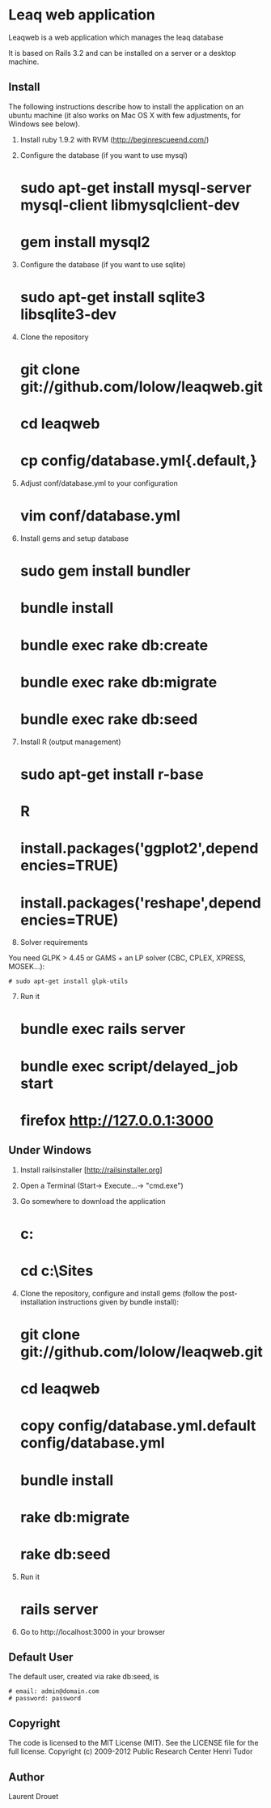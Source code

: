 Leaq web application
====================

Leaqweb is a web application which manages the leaq database

It is based on Rails 3.2 and can be installed on a server or a desktop machine.

Install
-------

The following instructions describe how to install the application 
on an ubuntu machine (it also works on Mac OS X with few adjustments, for Windows see below).

1) Install ruby 1.9.2 with RVM (http://beginrescueend.com/)

2) Configure the database (if you want to use mysql)

    # sudo apt-get install mysql-server mysql-client libmysqlclient-dev
    # gem install mysql2

3) Configure the database (if you want to use sqlite)

    # sudo apt-get install sqlite3 libsqlite3-dev

4) Clone the repository

    # git clone git://github.com/lolow/leaqweb.git
    # cd leaqweb
    # cp config/database.yml{.default,}

5) Adjust conf/database.yml to your configuration

    # vim conf/database.yml

6) Install gems and setup database

    # sudo gem install bundler
    # bundle install
    # bundle exec rake db:create
    # bundle exec rake db:migrate
    # bundle exec rake db:seed

5) Install R (output management)

    # sudo apt-get install r-base
    # R
    # install.packages('ggplot2',dependencies=TRUE)
    # install.packages('reshape',dependencies=TRUE)

6) Solver requirements

You need GLPK > 4.45 or GAMS + an LP solver (CBC, CPLEX, XPRESS, MOSEK...):

    # sudo apt-get install glpk-utils

7) Run it
  
    # bundle exec rails server
    # bundle exec script/delayed_job start
    # firefox http://127.0.0.1:3000


Under Windows
-------------

1) Install railsinstaller [http://railsinstaller.org]

2) Open a Terminal (Start-> Execute...-> "cmd.exe")

3) Go somewhere to download the application

    # c:
    # cd c:\Sites

4) Clone the repository, configure and install gems (follow the post-installation instructions given by bundle install):

    # git clone git://github.com/lolow/leaqweb.git
    # cd leaqweb
    # copy config/database.yml.default config/database.yml
    # bundle install 
    # rake db:migrate
    # rake db:seed

5) Run it
 
    # rails server

6) Go to http://localhost:3000 in your browser

Default User
------------

The default user, created via rake db:seed, is

    # email: admin@domain.com
    # password: password

Copyright
---------

The code is licensed to the MIT License (MIT). See the LICENSE file for the full license.
Copyright (c) 2009-2012 Public Research Center Henri Tudor

Author
------

Laurent Drouet <ldrouet at gmail dot com>


